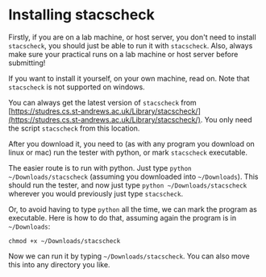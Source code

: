 Installing stacscheck
=====================

Firstly, if you are on a lab machine, or host server, you don't need to install `stacscheck`, you should
just be able to run it with `stacscheck`. Also, always make sure your practical runs on a lab machine or host
server before submitting!

If you want to install it yourself, on your own machine, read on. Note that `stacscheck` is not supported on windows.

You can always get the latest version of `stacscheck` from 
[https://studres.cs.st-andrews.ac.uk/Library/stacscheck/](https://studres.cs.st-andrews.ac.uk/Library/stacscheck/).
You only need the script `stacscheck` from this location.

After you download it, you need to (as with any program you download on linux or mac) run the tester with python, or
mark `stacscheck` executable.

The easier route is to run with python. Just type `python ~/Downloads/stacscheck` (assuming you downloaded into `~/Downloads`).
This should run the tester, and now just type `python ~/Downloads/stacscheck` wherever you would previously just type `stacscheck`.


Or, to avoid having to type `python` all the time, we can mark the program as executable. Here is how to do that, assuming
again the program is in `~/Downloads`:

```
chmod +x ~/Downloads/stacscheck
```

Now we can run it by typing `~/Downloads/stacscheck`. You can also move this into any directory you like.


